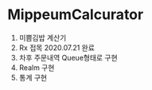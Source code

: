 # MippeumCalcurator
1. 미쁨김밥 계산기
2. Rx 접목 2020.07.21 완료 
3. 차후 주문내역 Queue형태로 구현
4. Realm 구현
5. 통계 구현
